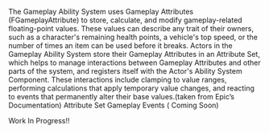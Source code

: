 
The Gameplay Ability System uses Gameplay Attributes (FGameplayAttribute) to store, calculate, and modify gameplay-related floating-point values. These values can describe any trait of their owners, such as a character's remaining health points, a vehicle's top speed, or the number of times an item can be used before it breaks. Actors in the Gameplay Ability System store their Gameplay Attributes in an Attribute Set, which helps to manage interactions between Gameplay Attributes and other parts of the system, and registers itself with the Actor's Ability System Component. These interactions include clamping to value ranges, performing calculations that apply temporary value changes, and reacting to events that permanently alter their base values.(taken from Epic’s Documentation)
Attribute Set Gameplay Events ( Coming Soon)

Work In Progress!!